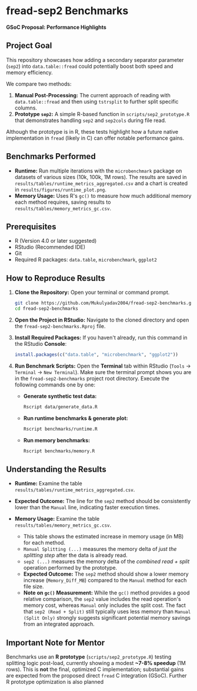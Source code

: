 # fread-sep2 Benchmarks

**GSoC Proposal: Performance Highlights**

## Project Goal

This repository showcases how adding a secondary separator parameter (`sep2`) into `data.table::fread` could potentially boost both speed and memory efficiency. 

We compare two methods:

1. **Manual Post-Processing:** The current approach of reading with `data.table::fread` and then using `tstrsplit` to further split specific columns.
2. **Prototype `sep2`:** A simple R-based function in `scripts/sep2_prototype.R` that demonstrates handling `sep2` and `sep2cols` during file read.

Although the prototype is in R, these tests highlight how a future native implementation in `fread` (likely in C) can offer notable performance gains.

## Benchmarks Performed

- **Runtime:** Run multiple iterations with the `microbenchmark` package on datasets of various sizes (10k, 100k, 1M rows). The results are saved in `results/tables/runtime_metrics_aggregated.csv` and a chart is created in `results/figures/runtime_plot.png`.
- **Memory Usage:** Uses R's `gc()` to measure how much additional memory each method requires, saving results to `results/tables/memory_metrics_gc.csv`.

## Prerequisites

- R (Version 4.0 or later suggested)
- RStudio (Recommended IDE)
- Git
- Required R packages: `data.table`, `microbenchmark`, `ggplot2`

## How to Reproduce Results

1. **Clone the Repository:**
    Open your terminal or command prompt.
    ```bash
    git clone https://github.com/Mukulyadav2004/fread-sep2-benchmarks.git
    cd fread-sep2-benchmarks
    ```

2.  **Open the Project in RStudio:**
    Navigate to the cloned directory and open the `fread-sep2-benchmarks.Rproj` file.

3.  **Install Required Packages:**
    If you haven't already, run this command in the RStudio **Console**:
    ```R
    install.packages(c("data.table", "microbenchmark", "ggplot2"))
    ```

4.  **Run Benchmark Scripts:**
    Open the **Terminal** tab within RStudio (`Tools` -> `Terminal` -> `New Terminal`). Make sure the terminal prompt shows you are in the `fread-sep2-benchmarks` project root directory. Execute the following commands one by one:

    *   **Generate synthetic test data:**
        ```bash
        Rscript data/generate_data.R
        ```
    *   **Run runtime benchmarks & generate plot:**
        ```bash
        Rscript benchmarks/runtime.R
        ```
    *   **Run memory benchmarks:**
        ```bash
        Rscript benchmarks/memory.R
        ```

## Understanding the Results

*   **Runtime:** Examine the table `results/tables/runtime_metrics_aggregated.csv`.
   *   **Expected Outcome:** The line for the `sep2` method should be consistently lower than the `Manual` line, indicating faster execution times.

*   **Memory Usage:** Examine the table `results/tables/memory_metrics_gc.csv`.
    *   This table shows the estimated increase in memory usage (in MB) for each method.
    *   `Manual Splitting (...)` measures the memory delta of *just the splitting step* after the data is already read.
    *   `sep2 (...)` measures the memory delta of the *combined read + split* operation performed by the prototype.
    *   **Expected Outcome:** The `sep2` method should show a lower memory increase (`Memory_Diff_MB`) compared to the `Manual` method for each file size.
    *   **Note on `gc()` Measurement:** While the `gc()` method provides a good relative comparison, the `sep2` value includes the read operation's memory cost, whereas `Manual` only includes the split cost. The fact that `sep2 (Read + Split)` still typically uses less memory than `Manual (Split Only)` strongly suggests significant potential memory savings from an integrated approach.

## Important Note for Mentor

Benchmarks use an **R prototype** (`scripts/sep2_prototype.R`) testing splitting logic post-load, currently showing a modest **~7-8% speedup** (1M rows). This is **not** the final, optimized C implementation; substantial gains are expected from the proposed direct `fread` C integration (GSoC). Further R prototype optimization is also planned
